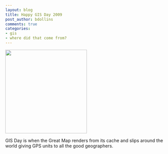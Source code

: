 ```yaml
---
layout: blog
title: Happy GIS Day 2009
post_author: bdollins
comments: true
categories:
- gis
- where did that come from?
---
```


<img alt="" class="aligncenter size-full wp-image-740" height="265" src="http://geobabble.files.wordpress.com/2009/11/great_map.png" title="It's the Great Map" width="257" />

GIS Day is when the Great Map renders from its cache and slips around the world giving GPS units to all the good geographers.